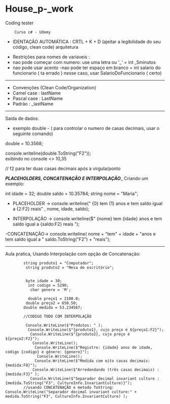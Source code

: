 # House_p-_work
Coding tester


        Curso c# - Udemy 
* IDENTAÇÃO AUTOMÁTICA : CRTL + K + D 
(ajeitar a legibilidade do seu código, clean code) arquitetura 


- Restrições para nomes de variaveis : 
- nao pode começar com numero: use uma letra ou   '_'    =  int _5minutos
- nao pode usar acento 
-nao pode ter espaço em branco = int salario do funcionario ( ta errado )    			nesse caso, usar SalarioDoFuncionario ( certo)  
________________________________________________________________

- Convenções  (Clean Code/Organization) 
- Camel case : lastName
- Pascal case : LastName
- Padrão : _lastName  

______________________
Saida de dados: 
- exemplo double - 
( para controlar o numero de casas decimais, usar o seguinte comando) 

double = 10.3568; 

console.writeline(double.ToString("F2"));  
exibindo no console <> 10,35

// f2 para ter duas casas decimais após a virgula/ponto 


_____PLACEHOLDERS, CONCATENAÇÃO E INTERPOLAÇÃO______
Criando um exemplo: 

 int idade = 32;
 double saldo = 10.35784;
 string nome  = "Maria";

- PLACEHOLDER -> 
console.writeline(" {0} tem {1} anos e tem saldo igual a {2:F2} reais" , nome, idade, saldo); 

- INTERPOLAÇÃO -> 
console.writeline($" {nome} tem {idade} anos e tem saldo igual a {saldo:F2} reais ");

-CONCATENAÇÃO-> 
console.writeline( nome + "tem" + idade + "anos e tem saldo igual a " saldo.ToString("F2") + "reais"); 
__________________

Aula pratica, Usando Interpolação com opção de Concatenação: 

            string produto1 = "Computador";
             string produto2 = "Mesa de escritório";


             byte idade = 30;
              int codigo = 5290;
               char genero = 'M';

              double preço1 = 2100.0;
             double preço2 = 650.50;
            double medida = 53.234567;

            //CODIGO TODO COM INTERPOLAÇÃO 

             Console.WriteLine($"Produtos: " );
              Console.WriteLine($"{produto1}, cujo preço é ${preço1:F2}");
               Console.WriteLine($"{produto2}, cujo preço é ${preço2:F2}");
                Console.WriteLine();
                 Console.WriteLine($"Registro: {idade} anos de idade, código {codigo} e gênero: {genero}");
                  Console.WriteLine();
                 Console.WriteLine($"Medida com oito casas decimais: {medida:F8}");
                Console.WriteLine($"Arredondando (três casas decimais) : {medida:F3}" );
               Console.WriteLine($"Separador decimal invariant culture : {medida.ToString("F3", CultureInfo.InvariantCulture)}");
            //usando CONCATENAÇÃO e metodo ToString: Console.WriteLine("Separador decimal invariant culture:" + medida.ToString("F3", CultureInfo.InvariantCulture) );











